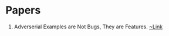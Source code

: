 # Papers
1. Adverserial Examples are Not Bugs, They are Features.
[~Link](https://arxiv.org/abs/1905.02175)
